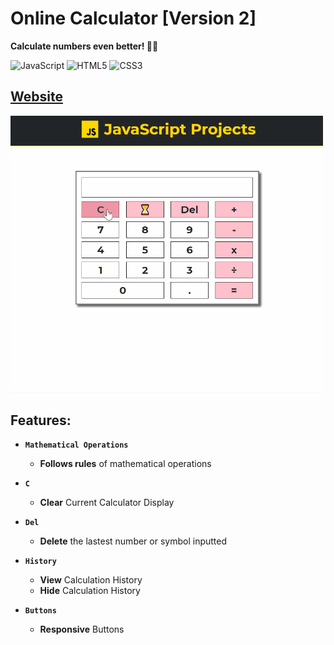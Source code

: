 # Online Calculator [Version 2]

<b>Calculate numbers even better! 🧮💥</b>

![JavaScript](https://img.shields.io/badge/-JavaScript-%23F7DF1C?style=flat-square&logo=javascript&logoColor=000000&labelColor=%23F7DF1C&color=%23FFCE5A)
![HTML5](https://img.shields.io/badge/-HTML5-%23E44D27?style=flat-square&logo=html5&logoColor=ffffff)
![CSS3](https://img.shields.io/badge/-CSS3-%231572B6?style=flat-square&logo=css3)

## <a href="https://xjqx.github.io/JavaScript-Projects/Calculator2/">Website</a>

<img src="calculator2.gif" alt="calculator.gif" width=500></img>

## Features:
- **`Mathematical Operations`**
  - **Follows rules** of mathematical operations
- **`C`**
  - **Clear** Current Calculator Display
- **`Del`**
  - **Delete** the lastest number or symbol inputted
- **`History`**
  - **View** Calculation History
  - **Hide** Calculation History

- **`Buttons`**
  - **Responsive** Buttons
